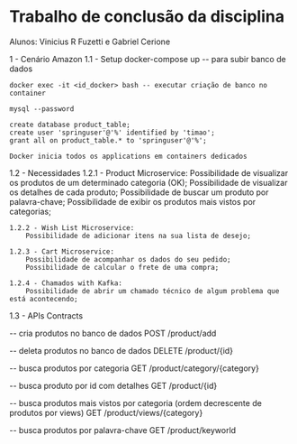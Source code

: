 # Trabalho de conclusão da disciplina

Alunos: Vinicius R Fuzetti e Gabriel Cerione
        
1 - Cenário Amazon
1.1 - Setup
	docker-compose up -- para subir banco de dados

	docker exec -it <id_docker> bash -- executar criação de banco no container

	mysql --password

	create database product_table;
	create user 'springuser'@'%' identified by 'timao';
	grant all on product_table.* to 'springuser'@'%';
	
	Docker inicia todos os applications em containers dedicados

1.2 - Necessidades
	1.2.1 - Product Microservice:
		Possibilidade de visualizar os produtos de um determinado categoria (OK);
		Possibilidade de visualizar os detalhes de cada produto;
		Possibilidade de buscar um produto por palavra-chave;
		Possibilidade de exibir os produtos mais vistos por categorias;

	1.2.2 - Wish List Microservice:
		Possibilidade de adicionar itens na sua lista de desejo;

	1.2.3 - Cart Microservice:
		Possibilidade de acompanhar os dados do seu pedido;
		Possibilidade de calcular o frete de uma compra;

	1.2.4 - Chamados with Kafka:
		Possibilidade de abrir um chamado técnico de algum problema que está acontecendo;


1.3 - APIs Contracts

-- cria produtos no banco de dados
POST /product/add

-- deleta produtos no banco de dados
DELETE /product/{id}

-- busca produtos por categoria
GET /product/category/{category}

-- busca produto por id com detalhes
GET /product/{id}

-- busca produtos mais vistos por categoria (ordem decrescente de produtos por views)
GET /product/views/{category}

-- busca produtos por palavra-chave
GET /product/keyworld


